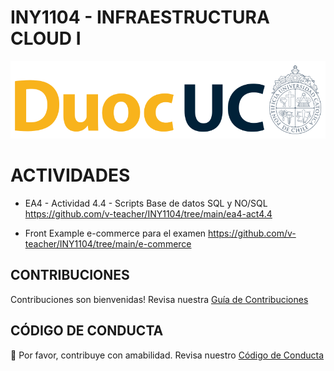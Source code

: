# INY1104 - INFRAESTRUCTURA CLOUD I

<p align="left" style="text-align:left;">
  <a href="https://www.duoc.cl/">
    <img alt="Github Universe" src="img/logo.png" width="1040"/>
  </a>
</p>

# ACTIVIDADES

- EA4 - Actividad 4.4 - Scripts Base de datos SQL y NO/SQL https://github.com/v-teacher/INY1104/tree/main/ea4-act4.4

- Front Example e-commerce para el examen https://github.com/v-teacher/INY1104/tree/main/e-commerce

<!-- ## ANTECEDENTES GENERALES

Esta guía tiene como objetivo ...

## REQUERIMIENTOS PARA ESTA ACTIVIDAD

Para el desarrollo de esta actividad se requiere ...

## DESARROLLO DE ACTIVIDAD

Esta actividad consiste en ... -->

## CONTRIBUCIONES

Contribuciones son bienvenidas! Revisa nuestra [Guía de Contribuciones](./docs/contributors.md)

## CÓDIGO DE CONDUCTA

👋 Por favor, contribuye con amabilidad. Revisa nuestro [Código de Conducta](./docs/CODE_OF_CONDUCT.md)
